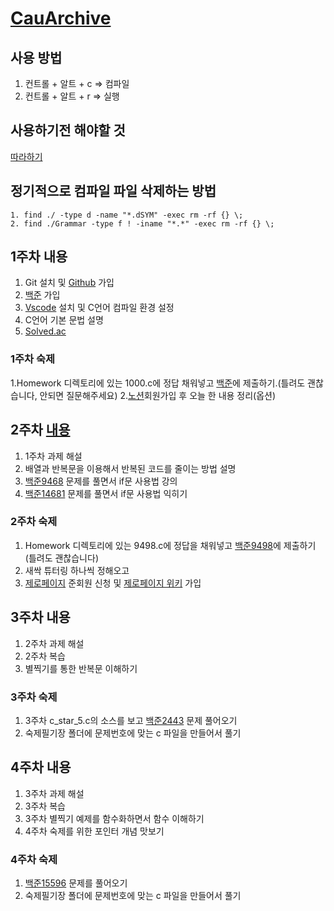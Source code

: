 # [CauArchive](https://github.com/CauArchive/sprout_22)

## 사용 방법

1. 컨트롤 + 알트 + c  => 컴파일
2. 컨트롤 + 알트 + r  => 실행

## 사용하기전 해야할 것

[따라하기](https://codesyun.tistory.com/89)

## 정기적으로 컴파일 파일 삭제하는 방법

```code
1. find ./ -type d -name "*.dSYM" -exec rm -rf {} \;
2. find ./Grammar -type f ! -iname "*.*" -exec rm -rf {} \;
```

## 1주차 내용

1. Git 설치 및 [Github](https://github.com/) 가입
2. [백준](https://www.acmicpc.net/) 가입
3. [Vscode](https://code.visualstudio.com/) 설치 및 C언어 컴파일 환경 설정
4. C언어 기본 문법 설명
5. [Solved.ac](https://solved.ac/search?query=in_class:1)

### 1주차 숙제

1.Homework 디렉토리에 있는 1000.c에 정답 채워넣고 [백준](https://noj.am/1000)에 제출하기.(틀려도 괜찮습니다, 안되면 질문해주세요)
2.[노션](https://www.notion.so)회원가입 후 오늘 한 내용 정리(옵션)

## 2주차 [내용](https://docs.google.com/presentation/d/1WTlx9q-R0oq3Dqju_OTGXsknsHuwPRuldEm9o-cPRXQ/edit?usp=sharing)

1. 1주차 과제 해설
2. 배열과 반복문을 이용해서 반복된 코드를 줄이는 방법 설명
3. [백준9468](https://www.acmicpc.net/problem/9498) 문제를 풀면서 if문 사용법 강의
4. [백준14681](https://www.acmicpc.net/problem/14681) 문제를 풀면서 if문 사용법 익히기

### 2주차 숙제

1. Homework 디렉토리에 있는 9498.c에 정답을 채워넣고 [백준9498](https://www.acmicpc.net/problem/9498)에 제출하기(틀려도 괜찮습니다)
2. 새싹 튜터링 하나씩 정해오고
3. [제로페이지](https://zeropage.org/) 준회원 신청 및 [제로페이지 위키](https://wiki.zeropage.org/wiki.php) 가입

## 3주차 내용

1. 2주차 과제 해설
2. 2주차 복습
3. 별찍기를 통한 반복문 이해하기

### 3주차 숙제

1. 3주차 c_star_5.c의 소스를 보고 [백준2443](https://www.acmicpc.net/problem/2443) 문제 풀어오기
2. 숙제필기장 폴더에 문제번호에 맞는 c 파일을 만들어서 풀기

## 4주차 내용

1. 3주차 과제 해설
2. 3주차 복습
3. 3주차 별찍기 예제를 함수화하면서 함수 이해하기
4. 4주차 숙제를 위한 포인터 개념 맛보기

### 4주차 숙제

1. [백준15596](https://www.acmicpc.net/problem/15596) 문제를 풀어오기
2. 숙제필기장 폴더에 문제번호에 맞는 c 파일을 만들어서 풀기
